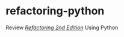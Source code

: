 # refactoring-python

Review _[Refactoring 2nd Edition](https://www.amazon.com/Refactoring-Improving-Existing-Addison-Wesley-Signature/dp/0134757599)_ Using Python
